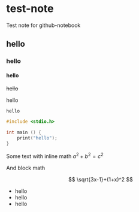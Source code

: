 # test-note
Test note for github-notebook

## hello

### hello

#### hello

~~hello~~

hello

`hello`

```c
#include <stdio.h>

int main () {
	print("hello");
}
```

Some text with inline math $a^2 + b^2 = c^2$

And block math

$$
\sqrt{3x-1}+(1+x)^2
$$

- hello
- hello
- hello